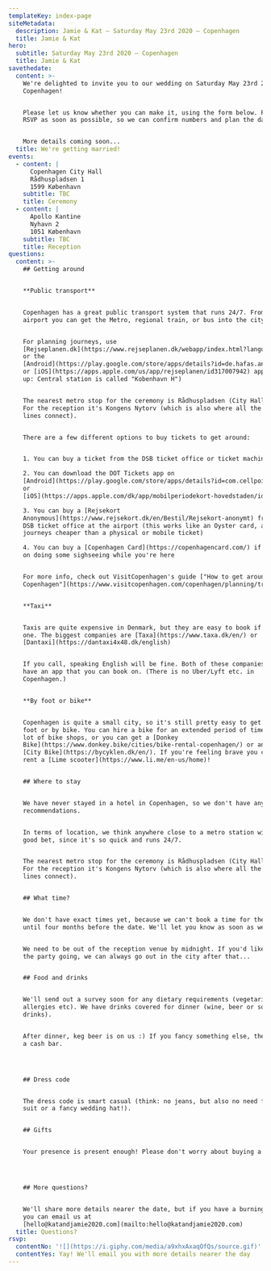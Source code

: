 ```yaml
---
templateKey: index-page
siteMetadata:
  description: Jamie & Kat — Saturday May 23rd 2020 — Copenhagen
  title: Jamie & Kat
hero:
  subtitle: Saturday May 23rd 2020 — Copenhagen
  title: Jamie & Kat
savethedate:
  content: >-
    We're delighted to invite you to our wedding on Saturday May 23rd 2020 in
    Copenhagen!


    Please let us know whether you can make it, using the form below. Please
    RSVP as soon as possible, so we can confirm numbers and plan the day.


    More details coming soon...
  title: We're getting married!
events:
  - content: |
      Copenhagen City Hall
      Rådhuspladsen 1
      1599 København
    subtitle: TBC
    title: Ceremony
  - content: |
      Apollo Kantine
      Nyhavn 2
      1051 København
    subtitle: TBC
    title: Reception
questions:
  content: >-
    ## Getting around


    **Public transport**


    Copenhagen has a great public transport system that runs 24/7. From the
    airport you can get the Metro, regional train, or bus into the city centre.


    For planning journeys, use
    [Rejseplanen.dk](https://www.rejseplanen.dk/webapp/index.html?language=en_EN)
    or the
    [Android](https://play.google.com/store/apps/details?id=de.hafas.android.rejseplanen&hl=en_US)
    or [iOS](https://apps.apple.com/us/app/rejseplanen/id317007942) app. (Heads
    up: Central station is called "Kobenhavn H")


    The nearest metro stop for the ceremony is Rådhuspladsen (City Hall Square).
    For the reception it's Kongens Nytorv (which is also where all the metro
    lines connect).


    There are a few different options to buy tickets to get around:


    1. You can buy a ticket from the DSB ticket office or ticket machines

    2. You can download the DOT Tickets app on
    [Android](https://play.google.com/store/apps/details?id=com.cellpointmobile.mticket.travelcard.dsb)
    or
    [iOS](https://apps.apple.com/dk/app/mobilperiodekort-hovedstaden/id582247244)

    3. You can buy a [Rejsekort
    Anonymous](https://www.rejsekort.dk/en/Bestil/Rejsekort-anonymt) from the
    DSB ticket office at the airport (this works like an Oyster card, and makes
    journeys cheaper than a physical or mobile ticket)

    4. You can buy a [Copenhagen Card](https://copenhagencard.com/) if you plan
    on doing some sighseeing while you're here


    For more info, check out VisitCopenhagen's guide ["How to get around in
    Copenhagen"](https://www.visitcopenhagen.com/copenhagen/planning/transportation)


    **Taxi**


    Taxis are quite expensive in Denmark, but they are easy to book if you need
    one. The biggest companies are [Taxa](https://www.taxa.dk/en/) or
    [Dantaxi](https://dantaxi4x48.dk/english)


    If you call, speaking English will be fine. Both of these companies also
    have an app that you can book on. (There is no Uber/Lyft etc. in
    Copenhagen.)


    **By foot or bike**


    Copenhagen is quite a small city, so it's still pretty easy to get around by
    foot or by bike. You can hire a bike for an extended period of time from a
    lot of bike shops, or you can get a [Donkey
    Bike](https://www.donkey.bike/cities/bike-rental-copenhagen/) or an electric
    [City Bike](https://bycyklen.dk/en/). If you're feeling brave you can also
    rent a [Lime scooter](https://www.li.me/en-us/home)!


    ## Where to stay


    We have never stayed in a hotel in Copenhagen, so we don't have any personal
    recommendations.


    In terms of location, we think anywhere close to a metro station will be a
    good bet, since it's so quick and runs 24/7.


    The nearest metro stop for the ceremony is Rådhuspladsen (City Hall Square).
    For the reception it's Kongens Nytorv (which is also where all the metro
    lines connect).


    ## What time?


    We don't have exact times yet, because we can't book a time for the ceremony
    until four months before the date. We'll let you know as soon as we can.


    We need to be out of the reception venue by midnight. If you'd like to keep
    the party going, we can always go out in the city after that...


    ## Food and drinks


    We'll send out a survey soon for any dietary requirements (vegetarian,
    allergies etc). We have drinks covered for dinner (wine, beer or soft
    drinks).


    After dinner, keg beer is on us :) If you fancy something else, there'll be
    a cash bar.




    ## Dress code


    The dress code is smart casual (think: no jeans, but also no need for a full
    suit or a fancy wedding hat!).


    ## Gifts


    Your presence is present enough! Please don't worry about buying a gift.




    ## More questions?


    We'll share more details nearer the date, but if you have a burning question
    you can email us at
    [hello@katandjamie2020.com](mailto:hello@katandjamie2020.com)
  title: Questions?
rsvp:
  contentNo: '![](https://i.giphy.com/media/a9xhxAxaqOfQs/source.gif)'
  contentYes: Yay! We'll email you with more details nearer the day
---
```


